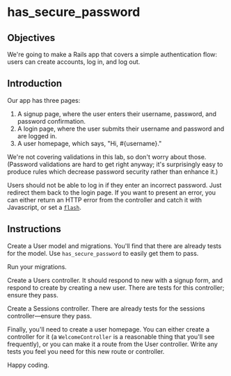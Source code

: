 # has_secure_password

## Objectives

We're going to make a Rails app that covers a simple authentication flow: users can create accounts, log in, and log out.

## Introduction

Our app has three pages:
  1. A signup page, where the user enters their username, password, and password confirmation.
  2. A login page, where the user submits their username and password and are logged in.
  3. A user homepage, which says, "Hi, #{username}."

We're not covering validations in this lab, so don't worry about those. (Password validations are hard to get right anyway; it's surprisingly easy to produce rules which decrease password security rather than enhance it.)

Users should not be able to log in if they enter an incorrect password. Just redirect them back to the login page. If you want to present an error, you can either return an HTTP error from the controller and catch it with Javascript, or set a [`flash`][flash].

## Instructions

Create a User model and migrations. You'll find that there are already tests for the model. Use `has_secure_password` to easily get them to pass.

Run your migrations.

Create a Users controller. It should respond to new with a signup form, and respond to create by creating a new user. There are tests for this controller; ensure they pass.

Create a Sessions controller. There are already tests for the sessions controller—ensure they pass.

Finally, you'll need to create a user homepage. You can either create a controller for it (a `WelcomeController` is a reasonable thing that you'll see frequently), or you can make it a route from the User controller. Write any tests you feel you need for this new route or controller.

Happy coding.

[flash]: http://api.rubyonrails.org/classes/ActionDispatch/Flash.html